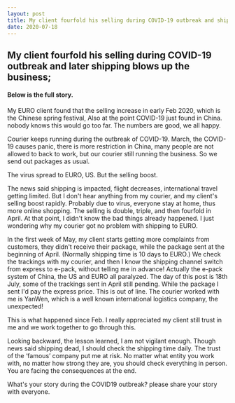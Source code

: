 ```yaml
---
layout: post
title: My client fourfold his selling during COVID-19 outbreak and shipping blows up the business;
date: 2020-07-18
---
```




## My client fourfold his selling during COVID-19 outbreak and later shipping blows up the business;
#### Below is the full story.

My EURO client found that the selling increase in early Feb 2020, which is the Chinese spring festival, Also at the point COVID-19 just found in China. nobody knows this would go too far. The numbers are good, we all happy.

Courier keeps running during the outbreak of COVID-19.
March, the COVID-19 causes panic, there is more restriction in China, many people are not allowed to back to work, but our courier still running the business. 
So we send out packages as usual. 

The virus spread to EURO, US. But the selling boost. 

The news said shipping is impacted, flight decreases, international travel getting limited. But I don't hear anything from my courier, and my client's selling boost rapidly. Probably due to virus, everyone stay at home, thus more online shopping. The selling is double, triple, and then fourfold in April. At that point, I didn't know the bad things already happened. I just wondering why my courier got no problem with shipping to EURO.

In the first week of May, my client starts getting more complaints from customers, they didn't receive their package, while the package sent at the beginning of April. (Normally shipping time is 10 days to EURO.) 
We check the trackings with my courier, and then I know the shipping channel switch from express to e-pack, without telling me in advance! 
Actually the e-pack system of China, the US and EURO all paralyzed. The day of this post is 18th July, some of the trackings sent in April still pending. While the package I sent I'd pay the express price. This is out of line. The courier worked with me is YanWen, which is a well known international logistics company, the unexpected!

This is what happened since Feb. I really appreciated my client still trust in me and we work together to go through this.

Looking backward, the lesson learned, I am not vigilant enough. Though news said shipping dead, I should check the shipping time daily. 
The trust of the ‘famous’ company put me at risk. No matter what entity you work with, no matter how strong they are, you should check everything in person. You are facing the consequences at the end.

What's your story during the COVID19 outbreak? please share your story with everyone.
